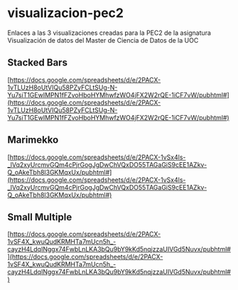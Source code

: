 # visualizacion-pec2
Enlaces a las 3 visualizaciones creadas para la PEC2 de la asignatura Visualización de datos del Master de Ciencia de Datos de la UOC


## Stacked Bars

[https://docs.google.com/spreadsheets/d/e/2PACX-1vTLUzH8oUtVIQu58PZyFCLtSUg-N-Yu7siT1GEwIMPN1fFZvoHboHYMhwfzWO4jFX2W2rQE-1iCF7vW/pubhtml#](https://docs.google.com/spreadsheets/d/e/2PACX-1vTLUzH8oUtVIQu58PZyFCLtSUg-N-Yu7siT1GEwIMPN1fFZvoHboHYMhwfzWO4jFX2W2rQE-1iCF7vW/pubhtml#)

## Marimekko

[https://docs.google.com/spreadsheets/d/e/2PACX-1vSx4ls-_lVq2xyUrcmvGQm4cPjrGogJgDwChVQxDO55TAGaGiS9cEE1AZkv-Q_oAkeTbh8l3GKMqxUx/pubhtml#](https://docs.google.com/spreadsheets/d/e/2PACX-1vSx4ls-_lVq2xyUrcmvGQm4cPjrGogJgDwChVQxDO55TAGaGiS9cEE1AZkv-Q_oAkeTbh8l3GKMqxUx/pubhtml#)

## Small Multiple

[https://docs.google.com/spreadsheets/d/e/2PACX-1vSF4X_kwuQudKRMHTa7mUcn5h_-cayzH4LdqINggx74FwbLnLKA3bQu9bY9kKd5nqjzzaUIVGd5Nuvx/pubhtml#](https://docs.google.com/spreadsheets/d/e/2PACX-1vSF4X_kwuQudKRMHTa7mUcn5h_-cayzH4LdqINggx74FwbLnLKA3bQu9bY9kKd5nqjzzaUIVGd5Nuvx/pubhtml#)

